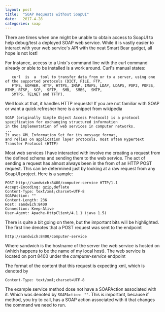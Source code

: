 ```yaml
---
layout: post
title:  "SOAP Requests without SoapUI"
date:   2017-4-28
categories: soap
---
```


There are times when one might be unable to obtain access to SoapUI to help debug/test a deployed SOAP web service.
While it is vastly easier to interact with your web service's API with the neat Smart Bear gadget, all hope is not lost!

For Instance, access to a Unix's command line with the curl command already or able to be installed is a work around.
Curl's manual states:

       curl  is  a  tool to transfer data from or to a server, using one of the supported protocols (DICT, FILE, FTP,
       FTPS, GOPHER, HTTP, HTTPS, IMAP, IMAPS, LDAP, LDAPS, POP3, POP3S, RTMP, RTSP,  SCP,  SFTP,  SMB,  SMBS,  SMTP,
       SMTPS, TELNET and TFTP).
       
Well look at that, it handles HTTP requests! 
If you are not familiar with SOAP or want a quick refresher here is a snippet from wikipedia

    SOAP (originally Simple Object Access Protocol) is a protocol specification for exchanging structured information 
    in the implementation of web services in computer networks. 
    ...
    It uses XML Information Set for its message format, 
    and relies on application layer protocols, most often Hypertext Transfer Protocol (HTTP)

Most web services I have interacted with involve me creating a request from the defined schema and sending them to the web service.
The act of sending a request has almost always been in the from of an HTTP POST request.
This can be determined just by looking at a raw request from any SoapUI project. Here is a sample: 

    POST http://sandwich:8400/computer-service HTTP/1.1 
    Accept-Encoding: gzip,deflate
    Content-Type: text/xml;charset=UTF-8
    SOAPAction: ""
    Content-Length: 236
    Host: sandwich:8400
    Connection: Keep-Alive
    User-Agent: Apache-HttpClient/4.1.1 (java 1.5)

There is quite a bit going on there, but the important bits will be highlighted.
The first line denotes that a POST request was sent to the endpoint 
    
    http://sandwich:8400/computer-service 

Where sandwich is the hostname of the server the web service is hosted on (which happens to be the name of my local host).
The web service is located on port 8400 under the _computer-service_ endpoint 

The format of the content that this request is expecting xml, which is denoted by

    Content-Type: text/xml;charset=UTF-8


The example service method dose not have a SOAPAction associated with it. 
Which was denoted by `SOAPAction: ""`. 
This is important, because if method, you try to call, has a SOAP action associated with it that changes the command we need to run.


